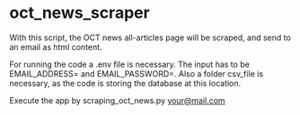 # oct_news_scraper
With this script, the OCT news all-articles page will be scraped, and send to an email as html content.

For running the code a .env file is necessary. The input has to be EMAIL_ADDRESS= and EMAIL_PASSWORD=.
Also a folder csv_file is necessary, as the code is storing the database at this location.

Execute the app by scraping_oct_news.py your@mail.com

